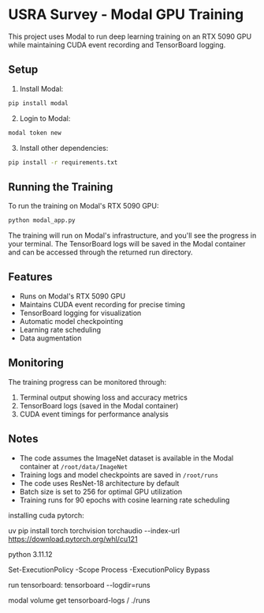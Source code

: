 # USRA Survey - Modal GPU Training

This project uses Modal to run deep learning training on an RTX 5090 GPU while maintaining CUDA event recording and TensorBoard logging.

## Setup

1. Install Modal:

```bash
pip install modal
```

2. Login to Modal:

```bash
modal token new
```

3. Install other dependencies:

```bash
pip install -r requirements.txt
```

## Running the Training

To run the training on Modal's RTX 5090 GPU:

```bash
python modal_app.py
```

The training will run on Modal's infrastructure, and you'll see the progress in your terminal. The TensorBoard logs will be saved in the Modal container and can be accessed through the returned run directory.

## Features

- Runs on Modal's RTX 5090 GPU
- Maintains CUDA event recording for precise timing
- TensorBoard logging for visualization
- Automatic model checkpointing
- Learning rate scheduling
- Data augmentation

## Monitoring

The training progress can be monitored through:

1. Terminal output showing loss and accuracy metrics
2. TensorBoard logs (saved in the Modal container)
3. CUDA event timings for performance analysis

## Notes

- The code assumes the ImageNet dataset is available in the Modal container at `/root/data/ImageNet`
- Training logs and model checkpoints are saved in `/root/runs`
- The code uses ResNet-18 architecture by default
- Batch size is set to 256 for optimal GPU utilization
- Training runs for 90 epochs with cosine learning rate scheduling

installing cuda pytorch:

uv pip install torch torchvision torchaudio --index-url https://download.pytorch.org/whl/cu121

python 3.11.12

Set-ExecutionPolicy -Scope Process -ExecutionPolicy Bypass

run tensorboard: tensorboard --logdir=runs

modal volume get tensorboard-logs / ./runs
